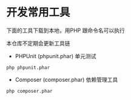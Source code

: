 # 开发常用工具

下面的工具下载到本地，用PHP 跟命令名可以执行

本仓库不定期会更新工具链

* PHPUnit (phpunit.phar) 单元测试

```
php phpunit.phar
```



* Composer (composer.phar) 依赖管理工具

```
php composer.phar
```
